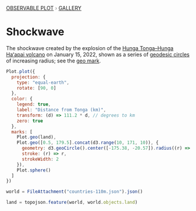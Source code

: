 <div style="color: grey; font: 13px/25.5px var(--sans-serif); text-transform: uppercase;"><h1 style="display: none;">Plot: Shockwave</h1><a href="/plot">Observable Plot</a> › <a href="/@observablehq/plot-gallery">Gallery</a></div>

# Shockwave

The shockwave created by the explosion of the [Hunga Tonga–Hunga Haʻapai volcano](https://en.wikipedia.org/wiki/2021%E2%80%9322_Hunga_Tonga%E2%80%93Hunga_Ha%CA%BBapai_eruption_and_tsunami) on January 15, 2022, shown as a series of [geodesic circles](https://github.com/d3/d3-geo/blob/main/README.md#geoCircle) of increasing radius; see the [geo mark](https://observablehq.com/plot/marks/geo).

```js echo
Plot.plot({
  projection: {
    type: "equal-earth",
    rotate: [90, 0]
  },
  color: {
    legend: true,
    label: "Distance from Tonga (km)",
    transform: (d) => 111.2 * d, // degrees to km
    zero: true
  },
  marks: [
    Plot.geo(land),
    Plot.geo([0.5, 179.5].concat(d3.range(10, 171, 10)), {
      geometry: d3.geoCircle().center([-175.38, -20.57]).radius((r) => r),
      stroke: (r) => r,
      strokeWidth: 2
    }),
    Plot.sphere()
  ]
})
```

```js echo
world = FileAttachment("countries-110m.json").json()
```

```js echo
land = topojson.feature(world, world.objects.land)
```
